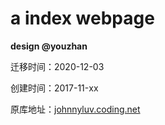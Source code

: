 
# a index webpage

**design @youzhan**

迁移时间：2020-12-03

创建时间：2017-11-xx

原库地址：[johnnyluv.coding.net](johnnyluv.coding.net)
